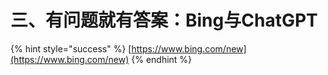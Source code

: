 # 三、有问题就有答案：Bing与ChatGPT

{% hint style="success" %}
[https://www.bing.com/new](https://www.bing.com/new)
{% endhint %}
